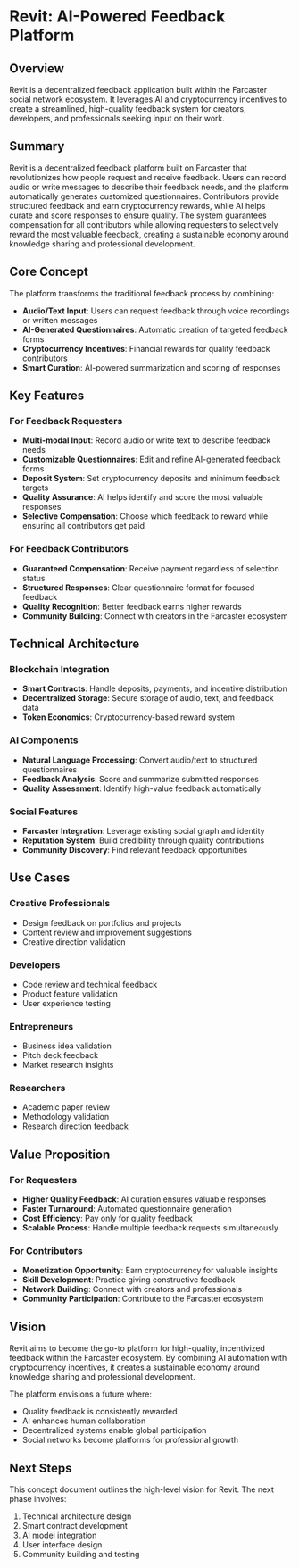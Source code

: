 # Revit: AI-Powered Feedback Platform

## Overview

Revit is a decentralized feedback application built within the Farcaster social network ecosystem. It leverages AI and cryptocurrency incentives to create a streamlined, high-quality feedback system for creators, developers, and professionals seeking input on their work.

## Summary

Revit is a decentralized feedback platform built on Farcaster that revolutionizes how people request and receive feedback. Users can record audio or write messages to describe their feedback needs, and the platform automatically generates customized questionnaires. Contributors provide structured feedback and earn cryptocurrency rewards, while AI helps curate and score responses to ensure quality. The system guarantees compensation for all contributors while allowing requesters to selectively reward the most valuable feedback, creating a sustainable economy around knowledge sharing and professional development.

## Core Concept

The platform transforms the traditional feedback process by combining:
- **Audio/Text Input**: Users can request feedback through voice recordings or written messages
- **AI-Generated Questionnaires**: Automatic creation of targeted feedback forms
- **Cryptocurrency Incentives**: Financial rewards for quality feedback contributors
- **Smart Curation**: AI-powered summarization and scoring of responses

## Key Features

### For Feedback Requesters
- **Multi-modal Input**: Record audio or write text to describe feedback needs
- **Customizable Questionnaires**: Edit and refine AI-generated feedback forms
- **Deposit System**: Set cryptocurrency deposits and minimum feedback targets
- **Quality Assurance**: AI helps identify and score the most valuable responses
- **Selective Compensation**: Choose which feedback to reward while ensuring all contributors get paid

### For Feedback Contributors
- **Guaranteed Compensation**: Receive payment regardless of selection status
- **Structured Responses**: Clear questionnaire format for focused feedback
- **Quality Recognition**: Better feedback earns higher rewards
- **Community Building**: Connect with creators in the Farcaster ecosystem

## Technical Architecture

### Blockchain Integration
- **Smart Contracts**: Handle deposits, payments, and incentive distribution
- **Decentralized Storage**: Secure storage of audio, text, and feedback data
- **Token Economics**: Cryptocurrency-based reward system

### AI Components
- **Natural Language Processing**: Convert audio/text to structured questionnaires
- **Feedback Analysis**: Score and summarize submitted responses
- **Quality Assessment**: Identify high-value feedback automatically

### Social Features
- **Farcaster Integration**: Leverage existing social graph and identity
- **Reputation System**: Build credibility through quality contributions
- **Community Discovery**: Find relevant feedback opportunities

## Use Cases

### Creative Professionals
- Design feedback on portfolios and projects
- Content review and improvement suggestions
- Creative direction validation

### Developers
- Code review and technical feedback
- Product feature validation
- User experience testing

### Entrepreneurs
- Business idea validation
- Pitch deck feedback
- Market research insights

### Researchers
- Academic paper review
- Methodology validation
- Research direction feedback

## Value Proposition

### For Requesters
- **Higher Quality Feedback**: AI curation ensures valuable responses
- **Faster Turnaround**: Automated questionnaire generation
- **Cost Efficiency**: Pay only for quality feedback
- **Scalable Process**: Handle multiple feedback requests simultaneously

### For Contributors
- **Monetization Opportunity**: Earn cryptocurrency for valuable insights
- **Skill Development**: Practice giving constructive feedback
- **Network Building**: Connect with creators and professionals
- **Community Participation**: Contribute to the Farcaster ecosystem

## Vision

Revit aims to become the go-to platform for high-quality, incentivized feedback within the Farcaster ecosystem. By combining AI automation with cryptocurrency incentives, it creates a sustainable economy around knowledge sharing and professional development.

The platform envisions a future where:
- Quality feedback is consistently rewarded
- AI enhances human collaboration
- Decentralized systems enable global participation
- Social networks become platforms for professional growth

## Next Steps

This concept document outlines the high-level vision for Revit. The next phase involves:
1. Technical architecture design
2. Smart contract development
3. AI model integration
4. User interface design
5. Community building and testing 

